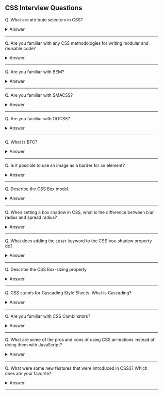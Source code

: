 ## CSS Interview Questions

Q. What are attribute selectors in CSS?

<details><summary>Answer</summary>

Attribute selectors can be used to style HTML elements that have specific attributes.

```css
a[target="_blank"] {
  /* style rules here */
}

input[type="text"] {
  /* style rules here */
}

[class^="top"] {
  /* style rules here */
}
```
</details>

---

Q. Are you familiar with any CSS methodologies for writing modular and reusable code?

<details><summary>Answer</summary>

The three most popular CSS methodologies are BEM, SMACSS, and OOCSS. See below for summary of each.

</details>

---

Q. Are you familiar with BEM?

<details><summary>Answer</summary>

The Block, Element, Modifier methodology (BEM) is a popular naming convention for classes in HTML and CSS. Its goal is to help developers better understand the relationship between the HTML and CSS in a given project. E.g.

```html
<a class="btn btn--big btn--shadow" href="https://www.google.com/">
  <span class="btn__price">$8.99</span>
  <span class="btn__text">Subscribe</span>
</a>
```

```css
/* Block component */
.btn {}

/* Element that depends upon the block */ 
.btn__price {}
.btn__text {}

/* Modifier that changes the style of the block */
.btn--big {}
.btn--shadow {}
```

</details>

---

Q. Are you familiar with SMACSS?

<details><summary>Answer</summary>

Scalable and Modular Architecture for CSS (SMACSS) is a style guide that focuses on separating CSS rules into five categories of Base, Layout, Module, State, and Theme. SMACSS is less opinionated about naming conventions than BEM.

</details>

---

Q. Are you familiar with OOCSS?

<details><summary>Answer</summary>

‎Object Oriented CSS (OOCSS) is based on two major principles: Separation of structure (height, width, margins, etc.) and skin (colors, fonts, etc.), and Separation of container and content (elements such as images, paragraphs and div tags that are nestled within other elements, which serve as containers).

</details>

---

Q. What is BFC?

<details><summary>Answer</summary>

A new Block Formatting Context (BFC) is created whenever we use floats, absolutely positioned elements, inline-blocks, table-cells, elements with 'overflow' other than 'visible', etc. Once an element creates a BFC, everything is contained inside it. BFC is used to prevent margins collapsing, text wrapping, or to contain floats.

</details>

---

Q. Is it possible to use an image as a border for an element?

<details><summary>Answer</summary>

Yes, we can use the `border-image` CSS property to achieve that. The `border-image` property is a shorthand for five other CSS properties related to border images.

```css
border-image: url(border.png) 30 round;
```

</details>

---

Q. Describe the CSS Box model.

<details><summary>Answer</summary>

All HTML elements can be considered as boxes. The CSS box model is essentially a box that wraps around every HTML element and consists of margins, borders, padding, and the actual content.

![image](images/002.png)

</details>

---

Q. When setting a box shadow in CSS, what is the difference between blur radius and spread radius?

<details><summary>Answer</summary>

```css
box-shadow: (offset-x | offset-y | blur-radius(optional) | spread-radius(optional) | color(optional));
```

`blur radius`: if set to 0 the shadow will be sharp, the higher the number, the more blurred it will be, and the further out the shadow will extend.

`spread radius`: positive values increase the size of the shadow, negative values decrease the size. Default is 0 (the shadow is same size as blur).

</details>

---

Q. What does adding the `inset` keyword to the CSS box-shadow property do?

<details><summary>Answer</summary>

The `inset` keyword changes the shadow from an outer shadow (outset) to an inner shadow.

![image](images/003.png)

</details>

---

Q. Describe the CSS Box-sizing property

<details><summary>Answer</summary>

The CSS box-sizing property defines whether the width and height of an element should include padding and borders.

**content-box**  
This is the initial and default value as specified by the CSS standard. The width and height properties include the content, but does not include the padding, border, or margin. For example, `.box {width: 350px; border: 10px solid black;}` renders a box that is `370px` wide.

**border-box**  
The width and height properties include the content, padding, and border, but do not include the margin. Note that padding and border will be inside of the box. For example, `.box {width: 350px; border: 10px solid black;}` renders a box that is `350px` wide.

</details>

---

Q. CSS stands for Cascading Style Sheets. What is Cascading?

<details><summary>Answer</summary>

Cascading is the process of combining several style sheets and resolving conflicts between them.

The rule used is chosen by cascading down from the more general rules to the specific rule required.

Concepts such as **inheritance** and **specificity** are used to decide which styles get applied.  

For instance,  
- a more specific rule will override a less specific rule.
- a rule defined in an external stylesheet is overruled by a style defined in the `<head>` of the document, which, in turn, is overruled by an inline style within the element itself.

</details>

---

Q. Are you familiar with CSS Combinators?

<details><summary>Answer</summary>

A CSS combinator explains the relationship between the selectors.

There are four different combinators in CSS:
- The **descendant** selector (`space`) matches all elements that are descendants of a specified element.
- The **child** selector (`>`) matches only those elements matched by the second selector that are the direct children of elements matched by the first.
- The **adjacent sibling** selector (`+`) is used to select something if it is right next to another element at the same level of the hierarchy.
- The **general sibling** selector (`~`) selects siblings of an element even if they are not directly adjacent.

```css
div p {
  background-color: yellow;
}

div > p {
  background-color: yellow;
}

div + p {
  background-color: yellow;
}

div ~ p {
  background-color: yellow;
}
```

</details>

---

Q. What are some of the pros and cons of using CSS animations instead of doing them with JavaScript?

<details><summary>Answer</summary>

CSS animations are preferred when we want to create small, self-contained states for UI elements. JavaScript is usually more appropriate when we want to have a greater control over the animations.

While CSS animations tend to be faster than animation performance of jQuery, newer libraries such as GSAP tend to narrow that gap substantially.

CSS keyframe animations are great for sequencing transitions however they only allow for percentages and not time.

</details>

---

Q. What were some new features that were introduced in CSS3? Which ones are your favorite?

<details><summary>Answer</summary>

- Border radius and border images
- Drop shadows, text shadows, linear and radial gradients
- Animations, Transitions, and 3D Transformations
- Flexbox and Grids
- Web fonts
- Media Queries
- New pseudo-classes (e.g. `:nth-child(n)`, `:nth-of-type(n)`, `:last-child`)

Pick your favorite(s) and be able to explain why.

</details>

---
